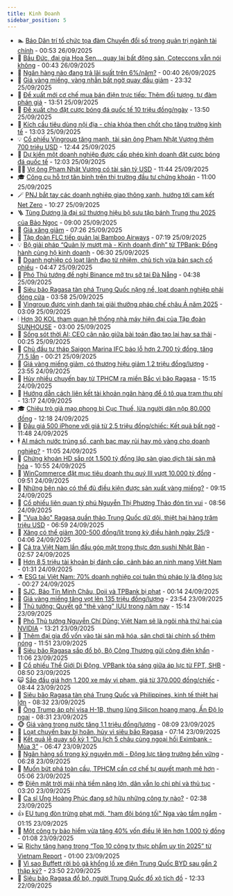 ```yaml
---
title: Kinh Doanh
sidebar_position: 5
---
```


<!-- dantri-kinh-doanh:START -->
- 🏊 [Báo Dân trí tổ chức tọa đàm Chuyển đổi số trong quản trị ngành tài chính](https://dantri.com.vn/kinh-doanh/bao-dan-tri-to-chuc-toa-dam-chuyen-doi-so-trong-quan-tri-nganh-tai-chinh-20250926074213496.htm) - 00:53 26/09/2025
- 🦆 [Bầu Đức, đại gia Hoa Sen… quay lại bất động sản, Coteccons vẫn nói không](https://dantri.com.vn/kinh-doanh/bau-duc-dai-gia-hoa-sen-quay-lai-bat-dong-san-coteccons-van-noi-khong-20250925120751418.htm) - 00:43 26/09/2025
- 🦄 [Ngân hàng nào đang trả lãi suất trên 6%/năm?](https://dantri.com.vn/kinh-doanh/ngan-hang-nao-dang-tra-lai-suat-tren-6nam-20250925143344553.htm) - 00:40 26/09/2025
- 🌝 [Giá vàng miếng, vàng nhẫn bất ngờ quay đầu giảm](https://dantri.com.vn/kinh-doanh/gia-vang-mieng-vang-nhan-bat-ngo-quay-dau-giam-20250926002252551.htm) - 23:32 25/09/2025
- 💃 [Đề xuất mới cơ chế mua bán điện trực tiếp: Thêm đối tượng, tự đàm phán giá](https://dantri.com.vn/kinh-doanh/de-xuat-moi-co-che-mua-ban-dien-truc-tiep-them-doi-tuong-tu-dam-phan-gia-20250925145756746.htm) - 13:51 25/09/2025
- 🦏 [Đề xuất cho đặt cược bóng đá quốc tế 10 triệu đồng/ngày](https://dantri.com.vn/kinh-doanh/de-xuat-cho-dat-cuoc-bong-da-quoc-te-10-trieu-dongngay-20250925165841658.htm) - 13:50 25/09/2025
- 🦩 [Kích cầu tiêu dùng nội địa - chìa khóa then chốt cho tăng trưởng kinh tế](https://dantri.com.vn/kinh-doanh/kich-cau-tieu-dung-noi-dia-chia-khoa-then-chot-cho-tang-truong-kinh-te-20250925183350044.htm) - 13:03 25/09/2025
- 💡 [Cổ phiếu Vingroup tăng mạnh, tài sản ông Phạm Nhật Vượng thêm 700 triệu USD](https://dantri.com.vn/kinh-doanh/co-phieu-vingroup-tang-manh-tai-san-ong-pham-nhat-vuong-them-700-trieu-usd-20250925154417882.htm) - 12:44 25/09/2025
- 🌊 [Dự kiến một doanh nghiệp được cấp phép kinh doanh đặt cược bóng đá quốc tế](https://dantri.com.vn/kinh-doanh/du-kien-mot-doanh-nghiep-duoc-cap-phep-kinh-doanh-dat-cuoc-bong-da-quoc-te-20250925172729156.htm) - 12:03 25/09/2025
- 🧑‍💻 [Vợ ông Phạm Nhật Vượng có tài sản tỷ USD](https://dantri.com.vn/kinh-doanh/vo-ong-pham-nhat-vuong-co-tai-san-ty-usd-20250925171703881.htm) - 11:44 25/09/2025
- 🎓 [Công cụ hỗ trợ tân binh trên thị trường đầu tư chứng khoán](https://dantri.com.vn/kinh-doanh/cong-cu-ho-tro-tan-binh-tren-thi-truong-dau-tu-chung-khoan-20250925173626247.htm) - 11:00 25/09/2025
- 🪄 [PNJ bắt tay các doanh nghiệp giao thông xanh, hướng tới cam kết Net Zero](https://dantri.com.vn/kinh-doanh/pnj-bat-tay-cac-doanh-nghiep-giao-thong-xanh-huong-toi-cam-ket-net-zero-20250925171513927.htm) - 10:27 25/09/2025
- 🪜 [Tùng Dương là đại sứ thương hiệu bộ sưu tập bánh Trung thu 2025 của Bảo Ngọc](https://dantri.com.vn/kinh-doanh/tung-duong-la-dai-su-thuong-hieu-bo-suu-tap-banh-trung-thu-2025-cua-bao-ngoc-20250925150836003.htm) - 09:00 25/09/2025
- 🦄 [Giá xăng giảm](https://dantri.com.vn/kinh-doanh/gia-xang-giam-20250925142507922.htm) - 07:26 25/09/2025
- 💯 [Tập đoàn FLC tiếp quản lại Bamboo Airways](https://dantri.com.vn/kinh-doanh/tap-doan-flc-tiep-quan-lai-bamboo-airways-20250925130544992.htm) - 07:19 25/09/2025
- 💡 [Bộ giải pháp “Quản lý mượt mà - Kinh doanh đỉnh” từ TPBank: Đồng hành cùng hộ kinh doanh](https://dantri.com.vn/kinh-doanh/bo-giai-phap-quan-ly-muot-ma-kinh-doanh-dinh-tu-tpbank-dong-hanh-cung-ho-kinh-doanh-20250925093947811.htm) - 06:30 25/09/2025
- 🧰 [Doanh nghiệp có loạt lãnh đạo từ nhiệm, chủ tịch vừa bán sạch cổ phiếu](https://dantri.com.vn/kinh-doanh/doanh-nghiep-co-loat-lanh-dao-tu-nhiem-chu-tich-vua-ban-sach-co-phieu-20250925113740817.htm) - 04:47 25/09/2025
- 🎊 [Phó Thủ tướng đề nghị Binance mở trụ sở tại Đà Nẵng](https://dantri.com.vn/kinh-doanh/pho-thu-tuong-de-nghi-binance-mo-tru-so-tai-da-nang-20250925111429857.htm) - 04:38 25/09/2025
- 🔭 [Siêu bão Ragasa tàn phá Trung Quốc nặng nề, loạt doanh nghiệp phải đóng cửa](https://dantri.com.vn/kinh-doanh/sieu-bao-ragasa-tan-pha-trung-quoc-nang-ne-loat-doanh-nghiep-phai-dong-cua-20250925105339560.htm) - 03:58 25/09/2025
- 💼 [Vingroup được vinh danh tại giải thưởng pháp chế châu Á năm 2025](https://dantri.com.vn/kinh-doanh/vingroup-duoc-vinh-danh-tai-giai-thuong-phap-che-chau-a-nam-2025-20250925100927563.htm) - 03:09 25/09/2025
- 🕯 [Hơn 30 KOL tham quan hệ thống nhà máy hiện đại của Tập đoàn SUNHOUSE](https://dantri.com.vn/kinh-doanh/hon-30-kol-tham-quan-he-thong-nha-may-hien-dai-cua-tap-doan-sunhouse-20250925090509600.htm) - 03:00 25/09/2025
- 🫣 [Sống sót thời AI: CEO cân não giữa bài toán đào tạo lại hay sa thải](https://dantri.com.vn/kinh-doanh/song-sot-thoi-ai-ceo-can-nao-giua-bai-toan-dao-tao-lai-hay-sa-thai-20250819141729220.htm) - 00:25 25/09/2025
- 🤠 [Chủ đầu tư tháp Saigon Marina IFC báo lỗ hơn 2.700 tỷ đồng, tăng 71,5 lần](https://dantri.com.vn/kinh-doanh/chu-dau-tu-thap-saigon-marina-ifc-bao-lo-hon-2700-ty-dong-tang-715-lan-20250925070052064.htm) - 00:21 25/09/2025
- 🌈 [Giá vàng miếng giảm, có thương hiệu giảm 1,2 triệu đồng/lượng](https://dantri.com.vn/kinh-doanh/gia-vang-mieng-giam-co-thuong-hieu-giam-12-trieu-dongluong-20250925064833726.htm) - 23:55 24/09/2025
- 🦅 [Hủy nhiều chuyến bay từ TPHCM ra miền Bắc vì bão Ragasa](https://dantri.com.vn/thoi-su/huy-nhieu-chuyen-bay-tu-tphcm-ra-mien-bac-vi-bao-ragasa-20250924220648726.htm) - 15:15 24/09/2025
- 🌁 [Hướng dẫn cách liên kết tài khoản ngân hàng để ô tô qua trạm thu phí](https://dantri.com.vn/kinh-doanh/huong-dan-cach-lien-ket-tai-khoan-ngan-hang-de-o-to-qua-tram-thu-phi-20250924184212503.htm) - 13:17 24/09/2025
- 🎓 [Chiêu trò giả mạo phong bì Cục Thuế, lừa người dân nộp 80.000 đồng](https://dantri.com.vn/kinh-doanh/chieu-tro-gia-mao-phong-bi-cuc-thue-lua-nguoi-dan-nop-80000-dong-20250924182506895.htm) - 12:18 24/09/2025
- 📝 [Đấu giá 500 iPhone với giá từ 2,5 triệu đồng/chiếc: Kết quả bất ngờ](https://dantri.com.vn/kinh-doanh/dau-gia-500-iphone-voi-gia-tu-25-trieu-dongchiec-ket-qua-bat-ngo-20250924174149089.htm) - 11:48 24/09/2025
- 🕴 [AI mách nước trúng số, canh bạc may rủi hay mỏ vàng cho doanh nghiệp?](https://dantri.com.vn/kinh-doanh/ai-mach-nuoc-trung-so-canh-bac-may-rui-hay-mo-vang-cho-doanh-nghiep-20250923092533816.htm) - 11:05 24/09/2025
- 🧰 [Chứng khoán HD sắp rót 1.500 tỷ đồng lập sàn giao dịch tài sản mã hóa](https://dantri.com.vn/kinh-doanh/chung-khoan-hd-sap-rot-1500-ty-dong-lap-san-giao-dich-tai-san-ma-hoa-20250924155409191.htm) - 10:55 24/09/2025
- 🤖 [WinCommerce đặt mục tiêu doanh thu quý III vượt 10.000 tỷ đồng](https://dantri.com.vn/kinh-doanh/wincommerce-dat-muc-tieu-doanh-thu-quy-iii-vuot-10000-ty-dong-20250924161420963.htm) - 09:51 24/09/2025
- 🤠 [Những bên nào có thể đủ điều kiện được sản xuất vàng miếng?](https://dantri.com.vn/kinh-doanh/nhung-ben-nao-co-the-du-dieu-kien-duoc-san-xuat-vang-mieng-20250924152916184.htm) - 09:15 24/09/2025
- 🌮 [Cổ phiếu liên quan tỷ phú Nguyễn Thị Phương Thảo đón tin vui](https://dantri.com.vn/kinh-doanh/co-phieu-lien-quan-ty-phu-nguyen-thi-phuong-thao-don-tin-vui-20250924153322399.htm) - 08:56 24/09/2025
- 🦄 [&quot;Vua bão&quot; Ragasa quần thảo Trung Quốc dữ dội, thiệt hại hàng trăm triệu USD](https://dantri.com.vn/kinh-doanh/vua-bao-ragasa-quan-thao-trung-quoc-du-doi-thiet-hai-hang-tram-trieu-usd-20250924135354591.htm) - 06:59 24/09/2025
- 👺 [Xăng có thể giảm 300-500 đồng/lít trong kỳ điều hành ngày 25/9](https://dantri.com.vn/kinh-doanh/xang-co-the-giam-300-500-donglit-trong-ky-dieu-hanh-ngay-259-20250924002414495.htm) - 04:06 24/09/2025
- 🤗 [Cá tra Việt Nam lần đầu góp mặt trong thực đơn sushi Nhật Bản](https://dantri.com.vn/kinh-doanh/ca-tra-viet-nam-lan-dau-gop-mat-trong-thuc-don-sushi-nhat-ban-20250924091742456.htm) - 02:57 24/09/2025
- 💪 [Hơn 8,5 triệu tài khoản bị đánh cắp, cảnh báo an ninh mạng Việt Nam](https://dantri.com.vn/kinh-doanh/hon-85-trieu-tai-khoan-bi-danh-cap-canh-bao-an-ninh-mang-viet-nam-20250923210551509.htm) - 01:31 24/09/2025
- ⚗️ [ESG tại Việt Nam: 70% doanh nghiệp coi tuân thủ pháp lý là động lực](https://dantri.com.vn/kinh-doanh/esg-tai-viet-nam-70-doanh-nghiep-coi-tuan-thu-phap-ly-la-dong-luc-20250923212256798.htm) - 00:27 24/09/2025
- 🧠 [SJC, Bảo Tín Minh Châu, Doji và TPBank bị phạt](https://dantri.com.vn/kinh-doanh/sjc-bao-tin-minh-chau-doji-va-tpbank-bi-phat-20250923233753634.htm) - 00:14 24/09/2025
- 🗽 [Giá vàng miếng tăng vọt lên 135 triệu đồng/lượng](https://dantri.com.vn/kinh-doanh/gia-vang-mieng-tang-vot-len-135-trieu-dongluong-20250924010622341.htm) - 23:54 23/09/2025
- 🫣 [Thủ tướng: Quyết gỡ &quot;thẻ vàng&quot; IUU trong năm nay](https://dantri.com.vn/kinh-doanh/thu-tuong-quyet-go-the-vang-iuu-trong-nam-nay-20250923212730601.htm) - 15:14 23/09/2025
- 🫣 [Phó Thủ tướng Nguyễn Chí Dũng: Việt Nam sẽ là ngôi nhà thứ hai của NVIDIA](https://dantri.com.vn/kinh-doanh/pho-thu-tuong-nguyen-chi-dung-viet-nam-se-la-ngoi-nha-thu-hai-cua-nvidia-20250923193359110.htm) - 13:21 23/09/2025
- 🫣 [Thêm đại gia đổ vốn vào tài sản mã hóa, sân chơi tài chính số thêm nóng](https://dantri.com.vn/kinh-doanh/them-dai-gia-do-von-vao-tai-san-ma-hoa-san-choi-tai-chinh-so-them-nong-20250922092816592.htm) - 11:51 23/09/2025
- 💂 [Siêu bão Ragasa sắp đổ bộ, Bộ Công Thương gửi công điện khẩn](https://dantri.com.vn/kinh-doanh/sieu-bao-ragasa-sap-do-bo-bo-cong-thuong-gui-cong-dien-khan-20250923180032476.htm) - 11:06 23/09/2025
- 💫 [Cổ phiếu Thế Giới Di Động, VPBank tỏa sáng giữa áp lực từ FPT, SHB](https://dantri.com.vn/kinh-doanh/co-phieu-the-gioi-di-dong-vpbank-toa-sang-giua-ap-luc-tu-fpt-shb-20250923154450150.htm) - 08:50 23/09/2025
- 😺 [Sắp đấu giá hơn 1.200 xe máy vi phạm, giá từ 370.000 đồng/chiếc](https://dantri.com.vn/kinh-doanh/sap-dau-gia-hon-1200-xe-may-vi-pham-gia-tu-370000-dongchiec-20250923151438433.htm) - 08:44 23/09/2025
- 🦆 [Siêu bão Ragasa tàn phá Trung Quốc và Philippines, kinh tế thiệt hại lớn](https://dantri.com.vn/kinh-doanh/sieu-bao-ragasa-tan-pha-trung-quoc-va-philippines-kinh-te-thiet-hai-lon-20250923140656011.htm) - 08:32 23/09/2025
- 👀 [Ông Trump áp phí visa H-1B, thung lũng Silicon hoang mang, Ấn Độ lo ngại](https://dantri.com.vn/kinh-doanh/ong-trump-ap-phi-visa-h-1b-thung-lung-silicon-hoang-mang-an-do-lo-ngai-20250922225510625.htm) - 08:31 23/09/2025
- 🐵 [Giá vàng trong nước tăng 1,1 triệu đồng/lượng](https://dantri.com.vn/kinh-doanh/gia-vang-trong-nuoc-tang-11-trieu-dongluong-20250923070950793.htm) - 08:09 23/09/2025
- 🤖 [Loạt chuyến bay bị hoãn, hủy vì siêu bão Ragasa](https://dantri.com.vn/kinh-doanh/loat-chuyen-bay-bi-hoan-huy-vi-sieu-bao-ragasa-20250923133729220.htm) - 07:14 23/09/2025
- 💂 [Kết quả lễ quay số kỳ 1 “Du lịch 5 châu cùng ngoại hối Eximbank - Mùa 3”](https://dantri.com.vn/kinh-doanh/ket-qua-le-quay-so-ky-1-du-lich-5-chau-cung-ngoai-hoi-eximbank-mua-3-20250923134205451.htm) - 06:47 23/09/2025
- 🦆 [Ngân hàng số trong kỷ nguyên mới - Động lực tăng trưởng bền vững](https://dantri.com.vn/kinh-doanh/ngan-hang-so-trong-ky-nguyen-moi-dong-luc-tang-truong-ben-vung-20250923103235784.htm) - 06:28 23/09/2025
- 🦅 [Muốn bứt phá toàn cầu, TPHCM cần cơ chế tự quyết mạnh mẽ hơn](https://dantri.com.vn/kinh-doanh/muon-but-pha-toan-cau-tphcm-can-co-che-tu-quyet-manh-me-hon-20250923115613934.htm) - 05:06 23/09/2025
- 😎 [Điện mặt trời mái nhà tiềm năng lớn, dân vẫn lo chi phí và thủ tục](https://dantri.com.vn/kinh-doanh/dien-mat-troi-mai-nha-tiem-nang-lon-dan-van-lo-chi-phi-va-thu-tuc-20250923092800887.htm) - 03:20 23/09/2025
- 🐎 [Ca sĩ Ưng Hoàng Phúc đang sở hữu những công ty nào?](https://dantri.com.vn/kinh-doanh/ca-si-ung-hoang-phuc-dang-so-huu-nhung-cong-ty-nao-20250923091938542.htm) - 02:38 23/09/2025
- 👍 [EU tung đòn trừng phạt mới, &quot;hạm đội bóng tối&quot; Nga vào tầm ngắm](https://dantri.com.vn/kinh-doanh/eu-tung-don-trung-phat-moi-ham-doi-bong-toi-nga-vao-tam-ngam-20250920114529051.htm) - 01:15 23/09/2025
- 🦒 [Một công ty bảo hiểm vừa tăng 40% vốn điều lệ lên hơn 1.000 tỷ đồng](https://dantri.com.vn/kinh-doanh/mot-cong-ty-bao-hiem-vua-tang-40-von-dieu-le-len-hon-1000-ty-dong-20250918140234261.htm) - 01:08 23/09/2025
- 💻 [Richy tăng hạng trong “Top 10 công ty thực phẩm uy tín 2025” từ Vietnam Report](https://dantri.com.vn/kinh-doanh/richy-tang-hang-trong-top-10-cong-ty-thuc-pham-uy-tin-2025-tu-vietnam-report-20250922171135213.htm) - 01:00 23/09/2025
- 👺 [Vì sao Buffett rời bỏ gã khổng lồ xe điện Trung Quốc BYD sau gần 2 thập kỷ?](https://dantri.com.vn/kinh-doanh/vi-sao-buffett-roi-bo-ga-khong-lo-xe-dien-trung-quoc-byd-sau-gan-2-thap-ky-20250922154740028.htm) - 23:50 22/09/2025
- 🧐 [Siêu bão Ragasa đổ bộ, người Trung Quốc đổ xô tích đồ](https://dantri.com.vn/kinh-doanh/sieu-bao-ragasa-do-bo-nguoi-trung-quoc-do-xo-tich-do-20250922160306779.htm) - 12:33 22/09/2025<!-- dantri-kinh-doanh:END -->
